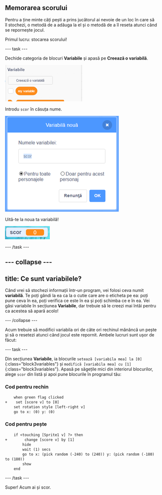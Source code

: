 ## Memorarea scorului

Pentru a ține minte câți pești a prins jucătorul ai nevoie de un loc în care să îl stochezi, o metodă de a adăuga la el și o metodă de a îl reseta atunci când se repornește jocul.

Primul lucru: stocarea scorului!

\--- task \---

Dechide categoria de blocuri **Variabile** și apasă pe **Creează o variabilă**.

![](images/catch5.png)

Introdu `scor` în căsuța nume.

![](images/catch6.png)

Uită-te la noua ta variabilă!

![Variabila scor apare pe scenă](images/scoreVariableStage.png)

\--- /task \---

## \--- collapse \---

## title: Ce sunt variabilele?

Când vrei să stochezi informații într-un program, vei folosi ceva numit **variabilă**. Te poți gândi la ea ca la o cutie care are o eticheta pe ea: poți pune ceva în ea, poți verifica ce este în ea și poți schimba ce e în ea. Vei găsi variabile în secțiunea **Variabile**, dar trebuie să le creezi mai întâi pentru ca acestea să apară acolo!

\--- /collapse \---

Acum trebuie să modifici variabila ori de câte ori rechinul mănâncă un pește și să o resetezi atunci când jocul este repornit. Ambele lucruri sunt ușor de făcut:

\--- task \---

Din secțiunea **Variabile**, ia blocurile `setează [variabila mea] la [0]`{:class="block3variables"} și `modifică [variabila mea] cu [1]`{:class="block3variables"}. Apasă pe săgețile mici din interiorul blocurilor, alege `scor` din listă și apoi pune blocurile în programul tău:

### Cod pentru rechin

```blocks3
    when green flag clicked
+    set [score v] to [0]
    set rotation style [left-right v]
    go to x: (0) y: (0)
```

### Cod pentru pește

```blocks3
    if <touching [Sprite1 v] ?> then
+        change [score v] by [1]
        hide
        wait (1) secs
        go to x: (pick random (-240) to (240)) y: (pick random (-180) to (180))
        show
    end
```

\--- /task \---

Super! Acum ai și scor.